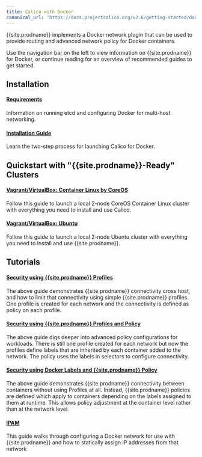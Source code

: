 ```yaml
---
title: Calico with Docker
canonical_url: 'https://docs.projectcalico.org/v2.6/getting-started/docker/'
---
```


{{site.prodname}} implements a Docker network plugin that can be used to provide routing and advanced network policy for Docker containers.

Use the navigation bar on the left to view information on {{site.prodname}} for Docker,
or continue reading for an overview of recommended guides to get started.


## Installation

#### [Requirements](installation/requirements)

Information on running etcd and configuring Docker for multi-host networking.

#### [Installation Guide]({{site.baseurl}}/{{page.version}}/getting-started/docker/installation/manual)

Learn the two-step process for launching Calico for Docker.

## Quickstart with "{{site.prodname}}-Ready" Clusters

#### [Vagrant/VirtualBox: Container Linux by CoreOS](installation/vagrant-coreos)

Follow this guide to launch a local 2-node CoreOS Container Linux cluster with everything
you need to install and use Calico.

#### [Vagrant/VirtualBox: Ubuntu](installation/vagrant-ubuntu)

Follow this guide to launch a local 2-node Ubuntu cluster with everything
you need to install and use {{site.prodname}}.

## Tutorials

#### [Security using {{site.prodname}} Profiles]({{site.baseurl}}/{{page.version}}/getting-started/docker/tutorials/security-using-calico-profiles)

The above guide demonstrates {{site.prodname}} connectivity cross host, and how to limit
that connectivity using simple {{site.prodname}} profiles.  One profile is created for
each network and the connectivity is defined as policy on each profile.

#### [Security using {{site.prodname}} Profiles and Policy]({{site.baseurl}}/{{page.version}}/getting-started/docker/tutorials/security-using-calico-profiles-and-policy)

The above guide digs deeper into advanced policy configurations for workloads.
There is still one profile created for each network but now the profiles define
labels that are inherited by each container added to the network.  The policy uses
the labels in selectors to configure connectivity.

#### [Security using Docker Labels and {{site.prodname}} Policy]({{site.baseurl}}/{{page.version}}/getting-started/docker/tutorials/security-using-docker-labels-and-calico-policy)

The above guide demonstrates {{site.prodname}} connectivity between containers without using
Profiles at all.  Instead, {{site.prodname}} policies are defined which apply to
containers depending on the labels assigned to them at runtime.  This allows
policy adjustment at the container level rather than at the network level.

#### [IPAM]({{site.baseurl}}/{{page.version}}/getting-started/docker/tutorials/ipam)

This guide walks through configuring a Docker network for use with {{site.prodname}} and how to statically assign IP addresses from that network
